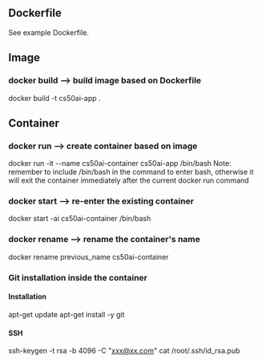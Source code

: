 ## Dockerfile
See example Dockerfile.

## Image
### docker build --> build image based on Dockerfile
docker build -t cs50ai-app .

## Container
### docker run --> create container based on image
docker run -it --name cs50ai-container cs50ai-app /bin/bash
Note: remember to include /bin/bash in the command to enter bash, otherwise it will exit the container immediately after the current docker run command
### docker start --> re-enter the existing container 
docker start -ai cs50ai-container /bin/bash
### docker rename --> rename the container's name
docker rename previous_name cs50ai-container

### Git installation inside the container
#### Installation
apt-get update
apt-get install -y git
#### SSH 
ssh-keygen -t rsa -b 4096 -C "xxx@xx.com"
cat /root/.ssh/id_rsa.pub




